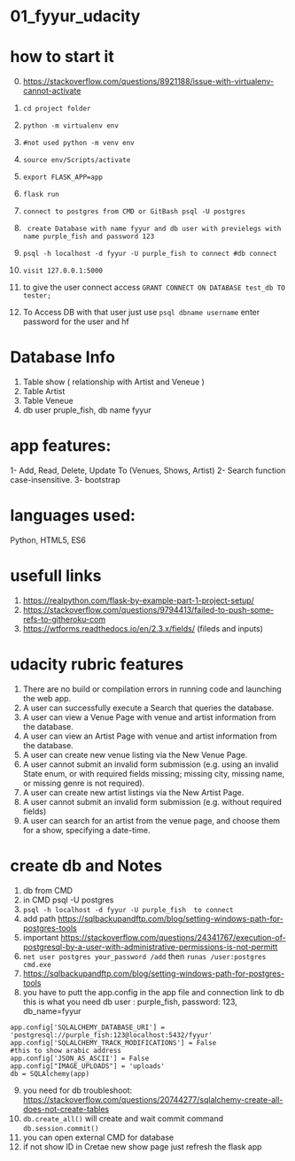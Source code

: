 # 01_fyyur_udacity


    
# how to start it
0. https://stackoverflow.com/questions/8921188/issue-with-virtualenv-cannot-activate

1.  ```cd project folder```
2.  ```python -m virtualenv env```
3.  ```#not used python -m venv env ``` 
4.  ```source env/Scripts/activate```
5.  ```export FLASK_APP=app```
6.  ```flask run```
7.  ```connect to postgres from CMD or GitBash psql -U postgres ```
8.  ``` create Database with name fyyur and db user with previelegs with name purple_fish and password 123```
9.  ``` psql -h localhost -d fyyur -U purple_fish to connect #db connect ```
10. ```visit 127.0.0.1:5000```
11. to give the user connect access ```GRANT CONNECT ON DATABASE test_db TO tester;```
12. To Access DB with that user just use ```psql dbname username``` enter password for the user and hf

# Database Info

1. Table show ( relationship with Artist and Veneue )
2. Table Artist
3. Table Veneue
4. db user pruple_fish, db name fyyur


# app features:
1- Add, Read, Delete, Update To (Venues, Shows, Artist)
2- Search function case-insensitive.
3- bootstrap


# languages used:
Python, HTML5, ES6




# usefull links

1. https://realpython.com/flask-by-example-part-1-project-setup/
2. https://stackoverflow.com/questions/9794413/failed-to-push-some-refs-to-githeroku-com
3. https://wtforms.readthedocs.io/en/2.3.x/fields/ (fileds and inputs)


# udacity rubric features

1. There are no build or compilation errors in running code and launching the web app.
2. A user can successfully execute a Search that queries the database.
3. A user can view a Venue Page with venue and artist information from the database.
4. A user can view an Artist Page with venue and artist information from the database.
5. A user can create new venue listing via the New Venue Page.
6. A user cannot submit an invalid form submission (e.g. using an invalid State enum, or with required fields missing; missing city, missing name, or missing genre is not required).
7. A user can create new artist listings via the New Artist Page.
8. A user cannot submit an invalid form submission (e.g. without required fields)
9. A user can search for an artist from the venue page, and choose them for a show, specifying a date-time.

# create db and Notes

1.  db from CMD 
2.  in CMD psql -U postgres
3.  ```psql -h localhost -d fyyur -U purple_fish  to connect```
4.  add path https://sqlbackupandftp.com/blog/setting-windows-path-for-postgres-tools
5.  important https://stackoverflow.com/questions/24341767/execution-of-postgresql-by-a-user-with-administrative-permissions-is-not-permitt
6.  ```net user postgres your_password /add``` then ```runas /user:postgres cmd.exe```
7. https://sqlbackupandftp.com/blog/setting-windows-path-for-postgres-tools
8. you have to putt the app.config in the app file and connection link to db  this is what you need db user : purple_fish, password: 123, db_name=fyyur

```
app.config['SQLALCHEMY_DATABASE_URI'] = 'postgresql://purple_fish:123@localhost:5432/fyyur'
app.config['SQLALCHEMY_TRACK_MODIFICATIONS'] = False
#this to show arabic address 
app.config['JSON_AS_ASCII'] = False
app.config["IMAGE_UPLOADS"] = 'uploads'
db = SQLAlchemy(app)
```

9. you need for db troubleshoot: https://stackoverflow.com/questions/20744277/sqlalchemy-create-all-does-not-create-tables
10. ```db.create_all()``` will create and wait commit command ```db.session.commit()```
11.  you can open external CMD for database
12. if not show ID in Cretae new show page just refresh the flask app
